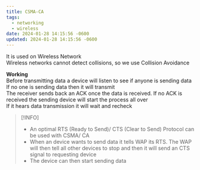 ```yaml
---
title: CSMA-CA
tags:
  - networking
  - wireless
date: 2024-01-28 14:15:56 -0600
updated: 2024-01-28 14:15:56 -0600
---
```


It is used on Wireless Network  
Wireless networks cannot detect collisions, so we use Collision Avoidance

**Working**  
Before transmitting data a device will listen to see if anyone is sending data  
If no one is sending data then it will transmit  
The receiver sends back an ACK once the data is received. If no ACK is received the sending device will start the process all over  
If it hears data transmission it will wait and recheck

 > [!INFO]
 > * An optimal RTS (Ready to Send)/ CTS (Clear to Send) Protocol can be used with CSMA/ CA
 > * When an device wants to send data it tells WAP its RTS. The WAP will then tell all other devices to stop and then it will send an CTS signal to requesting device
 > * The device can then start sending data
